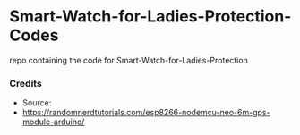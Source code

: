 # Smart-Watch-for-Ladies-Protection-Codes

repo containing the code for Smart-Watch-for-Ladies-Protection

### Credits

- Source:
- https://randomnerdtutorials.com/esp8266-nodemcu-neo-6m-gps-module-arduino/
